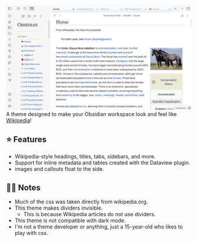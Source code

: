 ![](assets/horse-demo.png)
A theme designed to make your Obsidian workspace look and feel like [Wikipedia](wikipedia.org)! 

## ⭐ Features
- Wikipedia-style headings, titles, tabs, sidebars, and more.
- Support for inline metadata and tables created with the Dataview plugin.
- images and callouts float to the side.

## ☝🏽 Notes
- Much of the css was taken directly from wikipedia.org.
- This theme makes dividers invisible. 
  - This is because Wikipedia articles do not use dividers. 
- This theme is not compatible with dark mode.
- I'm not a theme developer or anything, just a 15-year-old who likes to play with css.
